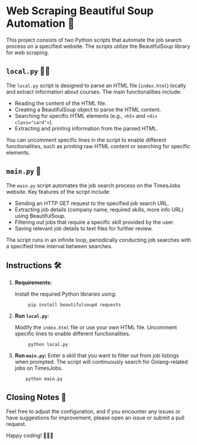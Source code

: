 # Web Scraping Beautiful Soup Automation 🤖

This project consists of two Python scripts that automate the job search process on a specified website. The scripts utilize the BeautifulSoup library for web scraping.

## `local.py` 🕵️‍♂️

The `local.py` script is designed to parse an HTML file (`index.html`) locally and extract information about courses. The main functionalities include:

- Reading the content of the HTML file.
- Creating a BeautifulSoup object to parse the HTML content.
- Searching for specific HTML elements (e.g., `<h5>` and `<div class="card">`).
- Extracting and printing information from the parsed HTML.

You can uncomment specific lines in the script to enable different functionalities, such as printing raw HTML content or searching for specific elements.

## `main.py` 🚀

The `main.py` script automates the job search process on the TimesJobs website. Key features of the script include:

- Sending an HTTP GET request to the specified job search URL.
- Extracting job details (company name, required skills, more info URL) using BeautifulSoup.
- Filtering out jobs that require a specific skill provided by the user.
- Saving relevant job details to text files for further review.

The script runs in an infinite loop, periodically conducting job searches with a specified time interval between searches.

## Instructions 🛠️

1. **Requirements:**

   Install the required Python libraries using:

   ```
        pip install beautifulsoup4 requests
   ```

2. **Run `local.py`:**

   Modify the `index.html` file or use your own HTML file.
   Uncomment specific lines to enable different functionalities.

   ```
        python local.py
   ```

3. **Run `main.py`:**
   Enter a skill that you want to filter out from job listings when prompted.
   The script will continuously search for Golang-related jobs on TimesJobs.

    ```
        python main.py
    ```

## Closing Notes 📝

Feel free to adjust the configuration, and if you encounter any issues or have suggestions for improvement, please open an issue or submit a pull request.

Happy coding! 🚀👨‍💻
